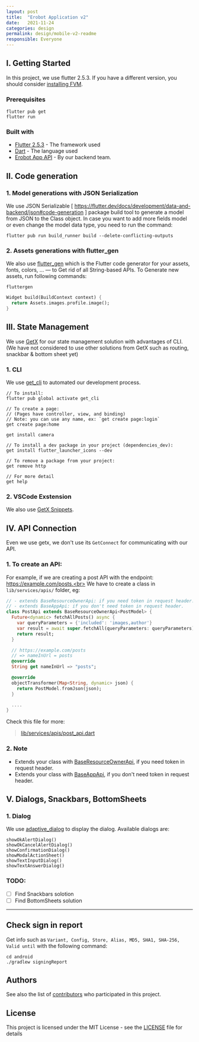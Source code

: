 ```yaml
---
layout: post
title:  "Erobot Application v2"
date:   2021-11-24
categories: design
permalink: design/mobile-v2-readme
responsible: Everyone
---
```

## I. Getting Started

In this project, we use flutter 2.5.3. If you have a different version, you should consider [installing FVM](https://soksereyphon8.medium.com/flutter-version-management-3c318c4ff97d).

### Prerequisites

```
flutter pub get
flutter run
```
### Built with

* [Flutter 2.5.3](https://flutter.dev) - The framework used
* [Dart](https://dart.dev/) - The language used
* [Erobot App API](https://github.com/erobot-dev/erobot_api) - By our backend team.

## II. Code generation 
### 1. Model generations with JSON Serialization
We use JSON Serializable [ https://flutter.dev/docs/development/data-and-backend/json#code-generation ] package build tool to generate a model from JSON to the Class object. In case you want to add more fields model or even change the model data type, you need to run the command:
```
flutter pub run build_runner build --delete-conflicting-outputs
```

### 2. Assets generations with flutter_gen
We also use [flutter_gen](https://pub.dev/packages/flutter_gen) which is the Flutter code generator for your assets, fonts, colors, … — to Get rid of all String-based APIs. To Generate new assets, run following commands:
```
fluttergen
```

```dart
Widget build(BuildContext context) {
  return Assets.images.profile.image();
}
```

## III. State Management
We use [GetX](https://pub.dev/packages/get) for our state management solution with advantages of CLI. (We have not considered to use other solutions from GetX such as routing, snackbar & bottom sheet yet)

### 1. CLI
We use [get_cli](https://pub.dev/packages/get_cli) to automated our development process.
```
// To install:
flutter pub global activate get_cli

// To create a page:
// (Pages have controller, view, and binding)
// Note: you can use any name, ex: `get create page:login`
get create page:home

get install camera

// To install a dev package in your project (dependencies_dev):
get install flutter_launcher_icons --dev

// To remove a package from your project:
get remove http

// For more detail
get help
```
### 2. VSCode Exstension
We also use [GetX Snippets](https://marketplace.visualstudio.com/items?itemName=get-snippets.get-snippets).

## IV. API Connection
Even we use getx, we don't use its `GetConnect` for communicating with our API.
### 1. To create an API:
For example, if we are creating a post API with the endpoint: https://example.com/posts.<br>
We have to create a class in `lib/services/apis/` folder, eg:
```dart
// - extends BaseResourceOwnerApi: if you need token in request header.
// - extends BaseAppApi: if you don't need token in request header.
class PostApi extends BaseResourceOwnerApi<PostModel> {
  Future<dynamic> fetchAllPosts() async {
    var queryParameters = {'included': 'images,author'}
    var result = await super.fetchAll(queryParameters: queryParameters);
    return result;
  }

  // https://example.com/posts 
  // => nameInUrl = posts
  @override
  String get nameInUrl => "posts";

  @override
  objectTransformer(Map<String, dynamic> json) {
    return PostModel.fromJson(json);
  }

  ....
}
```
Check this file for more:
> [lib/services/apis/post_api.dart](lib/services/apis/post_api.dart)

### 2. Note
- Extends your class with [BaseResourceOwnerApi](lib/services/base_apis/base_resource_owner_api.dart), if you need token in request header.
- Extends your class with [BaseAppApi](lib/services/base_apis/base_app_api.dart), if you don't need token in request header.

## V. Dialogs, Snackbars, BottomSheets
### 1. Dialog
We use [adaptive_dialog](https://pub.dev/packages/adaptive_dialog) to display the dialog. Available dialogs are:
```
showOkAlertDialog()
showOkCancelAlertDialog()
showConfirmationDialog()
showModalActionSheet()
showTextInputDialog()
showTextAnswerDialog()
```

### TODO:
- [ ] Find Snackbars solotion
- [ ] Find BottomSheets solution

<hr>

## Check sign in report
Get info such as `Variant, Config, Store, Alias, MD5, SHA1, SHA-256, Valid until` with the following command:
```shell
cd android
./gradlew signingReport
```

## Authors
See also the list of [contributors](https://github.com/erobot-dev/erobot_mobile/contributors) who participated in this project.

## License
This project is licensed under the MIT License - see the [LICENSE](LICENSE) file for details